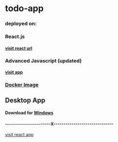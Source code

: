 # todo-app

### deployed on:
### React.js
  #### [visit react url](https://ars-todoapp.surge.sh/)
  
### Advanced Javascript (updated)
   #### [visit app](http://mytodo-app.surge.sh/)

### [Docker Image](https://hub.docker.com/r/arsalansheikh/todo-app2)




## Desktop App
  #### Download for [Windows](https://github.com/ARSSHEIKH/todo-app/raw/master/todo-app-js-v1.0.1/desktop-app/Download%20Desktop%20App/win/TodoApp-win32-ia32.rar)
   

#### -----------------------X------------------------------
[visit react app](http://ars-webprojects.surge.sh/)


